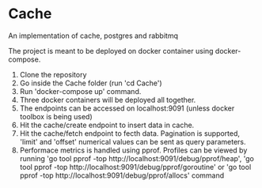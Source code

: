 # Cache
An implementation of cache, postgres and rabbitmq

The project is meant to be deployed on docker container using docker-compose.

1. Clone the repository 
2. Go inside the Cache folder (run 'cd Cache')
3. Run 'docker-compose up' command.
4. Three docker containers will be deployed all together.
5. The endpoints can be accessed on localhost:9091 (unless docker toolbox is being used)
6. Hit the cache/create endpoint to insert data in cache.
7. Hit the cache/fetch endpoint to fecth data. Pagination is supported, 'limit' and 'offset' numerical values can be sent as query parameters.
8. Performace metrics is handled using pprof. Profiles can be viewed by running 'go tool pprof -top http://localhost:9091/debug/pprof/heap', 'go tool pprof -top http://localhost:9091/debug/pprof/goroutine' or 'go tool pprof -top http://localhost:9091/debug/pprof/allocs' command 
